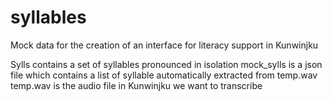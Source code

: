 # syllables
Mock data for the creation of an interface for literacy support in Kunwinjku

Sylls contains a set of syllables pronounced in isolation
mock_sylls is a json file which contains a list of syllable automatically extracted from temp.wav
temp.wav is the audio file in Kunwinjku we want to transcribe
